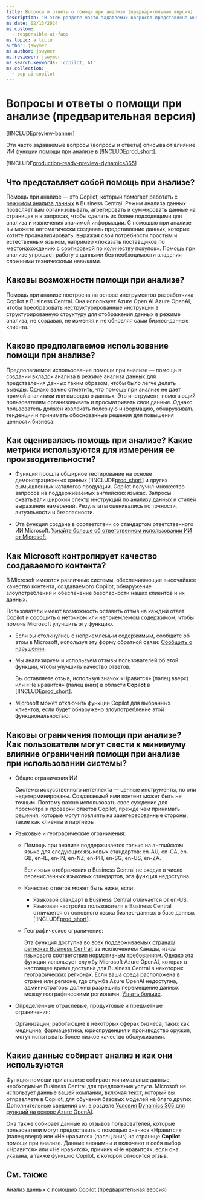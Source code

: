 ```yaml
---
title: Вопросы и ответы о помощи при анализе (предварительная версия)
description: 'В этом разделе часто задаваемых вопросов представлена информация о технологии искусственного интеллекта, используемой для анализа данных на страницах в Business Central. В нем также содержатся ключевые соображения и сведения о том, как используется ИИ, как он тестировался и оценивался, а также о любых конкретных ограничениях.'
ms.date: 02/13/2024
ms.custom:
  - responsible-ai-faqs
ms.topic: article
author: jswymer
ms.author: jswymer
ms.reviewer: jswymer
ms.search.keywords: 'copilot, AI'
ms.collection:
  - bap-ai-copilot
---
```


# <a name="faq-for-analysis-assist-preview"></a>Вопросы и ответы о помощи при анализе (предварительная версия)

[!INCLUDE[preview-banner](includes/preview-banner.md)]

Эти часто задаваемые вопросы (вопросы и ответы) описывают влияние ИИ функции помощи при анализе в [!INCLUDE[prod_short](includes/prod_short.md)].

[!INCLUDE[production-ready-preview-dynamics365](includes/production-ready-preview-dynamics365.md)]

## <a name="what-is-analysis-assist"></a>Что представляет собой помощь при анализе?

Помощь при анализе — это Copilot, который помогает работать с [режимом анализа данных](analysis-mode.md) в Business Central. Режим анализа данных позволяет вам организовывать, агрегировать и суммировать данные на страницах и в запросах, чтобы сделать их более подходящими для анализа и извлечения значимой информации. С помощью при анализе вы можете автоматически создавать представление данных, которые хотите проанализировать, выражая свои потребности простым и естественным языком, например «показать поставщиков по местонахождению с сортировкой по количеству покупок». Помощь при анализе упрощает работу с данными без необходимости владения сложными техническими навыками.

## <a name="what-are-capabilities-of-analysis-assist"></a>Каковы возможности помощи при анализе?

Помощь при анализе построена на основе инструментов разработчика Copilot в Business Central. Она использует Azure Open AI Azure OpenAI, чтобы преобразовать неструктурированные инструкции в структурированную структуру для отображения данных в режиме анализа, не создавая, не изменяя и не обновляя сами бизнес-данные клиента.

## <a name="what-is-the-intended-use-of-analysis-assist"></a>Каково предполагаемое использование помощи при анализе?

Предполагаемое использование помощи при анализе — помощь в создании вкладок анализа в режиме анализа данных для представления данных таким образом, чтобы было легче делать выводы. Однако важно отметить, что помощь при анализе не дает прямой аналитики или выводов о данных. Это инструмент, помогающий пользователям организовывать и просматривать свои данные. Однако пользователь должен извлекать полезную информацию, обнаруживать тенденции и принимать обоснованные решения для повышения ценности бизнеса.

## <a name="how-was-analysis-assist-evaluated-what-metrics-are-used-to-measure-performance"></a>Как оценивалась помощь при анализе? Какие метрики используются для измерения ее производительности?

- Функция прошла обширное тестирование на основе демонстрационных данных [!INCLUDE[prod_short](includes/prod_short.md)] и других вымышленных каталогов продукции. Copilot получил множество запросов на поддерживаемых английских языках. Запросы охватывали широкий спектр инструкций по анализу данных и стилей выражения намерений. Результаты оценивались по точности, актуальности и безопасности.

- Эта функция создана в соответствии со стандартом ответственного ИИ Microsoft. [Узнайте больше об ответственном использовании ИИ от Microsoft](https://aka.ms/RAI).

## <a name="how-does-microsoft-monitor-the-quality-of-generated-content"></a>Как Microsoft контролирует качество создаваемого контента?

В Microsoft имеются различные системы, обеспечивающие высочайшее качество контента, создаваемого Copilot, обнаружение злоупотреблений и обеспечение безопасности наших клиентов и их данных.

Пользователи имеют возможность оставить отзыв на каждый ответ Copilot и сообщить о неточном или неприемлемом содержимом, чтобы помочь Microsoft улучшить эту функцию.

- Если вы столкнулись с неприемлемым содержимым, сообщите об этом в Microsoft, используя эту форму обратной связи: [Сообщить о нарушении](https://go.microsoft.com/fwlink/?linkid=2249810).

- Мы анализируем и используем отзывы пользователей об этой функции, чтобы улучшить качество ответов.

  Вы оставляете отзыв, используя значок «Нравится» (палец вверх) или «Не нравится» (палец вниз) в области **Copilot** в [!INCLUDE[prod_short](includes/prod_short.md)].

- Microsoft может отключить функции Copilot для выбранных клиентов, если будет обнаружено злоупотребление этой функциональностью.

## <a name="what-are-the-limitations-of-analysis-assist-how-can-users-minimize-the-impact-of-the-analysis-assist-limitations-when-using-the-system"></a>Каковы ограничения помощи при анализе? Как пользователи могут свести к минимуму влияние ограничений помощи при анализе при использовании системы?

- Общие ограничения ИИ

  Системы искусственного интеллекта — ценные инструменты, но они недетерминированы. Создаваемый ими контент может быть не точным. Поэтому важно использовать свое суждение для просмотра и проверки ответов Copilot, прежде чем принимать решения, которые могут повлиять на заинтересованные стороны, такие как клиенты и партнеры.

- Языковые и географические ограничения:

  - Помощь при анализе поддерживается только на английском языке для следующих языковых стандартов: en-AU, en-CA, en-GB, en-IE, en-IN, en-NZ, en-PH, en-SG, en-US, en-ZA.

    Если язык отображения в Business Central не входит в число перечисленных языковых стандартов, эта функция недоступна.

  - Качество ответов может быть ниже, если:
    - Языковой стандарт в Business Central отличается от en-US.
    - Языковая настройка пользователя в Business Central отличается от основного языка бизнес-данных в базе данных [!INCLUDE[prod_short](includes/prod_short.md)].
  
  - Географическое ограничение:
  
    Эта функция доступна во всех поддерживаемых [странах/регионах Business Central](/dynamics365/business-central/dev-itpro/compliance/apptest-countries-and-translations), за исключением Канады, из-за языкового соответствия нормативным требованиям. Однако эта функция использует службу Microsoft Azure OpenAI, которая в настоящее время доступна для Business Central в некоторых географических регионах. Если ваша среда расположена в стране или регионе, где служба Azure OpenAI недоступна, администраторы должны разрешить перемещение данных между географическими регионами. [Узнать больше](/dynamics365/business-central/ai-copilot-data-movement).

- Определенные отраслевые, продуктовые и предметные ограничения:

  Организации, работающие в некоторых сферах бизнеса, таких как медицина, фармацевтика, юриспруденция и производство оружия, могут испытывать более низкое качество обслуживания.

## <a name="what-data-does-analysis-collect-and-how-is-it-used"></a>Какие данные собирает анализ и как они используются

Функция помощи при анализе собирает минимальные данные, необходимые Business Central для предложения услуги. Microsoft не использует данные вашей компании, включая текст, который вы отправляете в Copilot, для обучения базовых моделей на благо других. Дополнительные сведения см. в разделе [Условия Dynamics 365 для функций на основе Azure OpenAI](https://go.microsoft.com/fwlink/?linkid=2236010).

Она также собирает данные из отзывов пользователей, которые пользователи могут предоставить с помощью значков «Нравится» (палец вверх) или «Не нравится» (палец вниз) на странице **Copilot** помощи при анализе. Данные анонимны и включают в себя выбор «Нравится» или «Не нравится», причину «Не нравится», если она указана, а также функцию Copilot, к которой относится отзыв.

## <a name="see-also"></a>См. также

[Анализ данных с помощью Copilot (предварительная версия)](analysis-assist.md)
